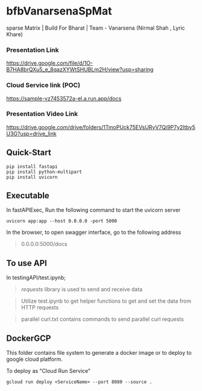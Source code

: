 # bfbVanarsenaSpMat
sparse Matrix | Build For Bharat | Team - Vanarsena (Nirmal Shah ,  Lyric Khare)

### Presentation Link
https://drive.google.com/file/d/1O-B7HA8brQXu5_e_8qazXYWtSHUBLm2H/view?usp=sharing

### Cloud Service link (POC)
https://sample-vz7453572a-el.a.run.app/docs

### Presentation Video Link
https://drive.google.com/drive/folders/1TmoPUck75EVsURyV7Qi9P7y2ltby5U3G?usp=drive_link



## Quick-Start
```
pip install fastapi
pip install python-multipart
pip install uvicorn
```

## Executable
In fastAPIExec, Run the following command to start the uvicorn server
```
uvicorn app:app --host 0.0.0.0 -port 5000
```

In the browser, to open swagger interface, go to the following address

> 0.0.0.0:5000/docs


## To use API

In testingAPI/test.ipynb;

> _requests_ library is used to send and receive data

> Utilize test.ipynb to get helper functions to get and set the data from HTTP requests

> parallel curl.txt contains commands to send parallel curl requests


## DockerGCP
This folder contains file system to generate a docker image or to deploy to google cloud platform.

To deploy as "Cloud Run Service"

```
gcloud run deploy <ServiceName> --port 8080 --source .
```


